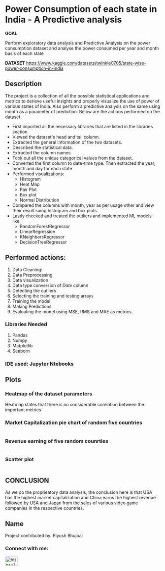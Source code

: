 # Power Consumption of each state in India - A Predictive analysis

**GOAL**

Perform exploratory data analysis and Predictive Analysis on the power consumption dataset and analyse the power consumed per year and month basis of each state

**DATASET**
https://www.kaggle.com/datasets/twinkle0705/state-wise-power-consumption-in-india

## Description
The project is a collection of all the possible statistical applications and metrics to derieve useful insights and properly visualize the use of power of various states of India. Also perform a predictive analysis on the same using month as a parameter of prediction. Below are the actions performed on the dataset.
* First imported all the necessary libraries that are listed in the libraries section.
* Viewed the dataset's head and tail column.
* Extracted the general information of the two datasets.
* Described the statistical data.
* Extracted the column names.
* Took out all the unique categorical values from the dataset.
* Converted the first column to date-time type. Then extracted the year, month and day for each state
* Performed visualizations: 
    * Histogram
    * Heat Map
    * Pair Plot
    * Box plot
    * Normal Distribution
* Compared the columns with month, year as per usage other and view their result suing histogram and box plots.
* Lastly checked and treated the outliers and implemented ML models like:
    * RandomForestRegressor
    * LinearRegression
    * KNeighborsRegressor
    * DecisionTreeRegressor
    
## Performed actions:
1. Data Cleaning: 
2. Data Preprocessing
3. Data visualization
4. Data type conversion of *Date* column
5. Detecting the outliers
6. Selecting the training and testing arrays
7. Training the model
8. Making Predictions
9. Evaluating the model using MSE, RMS and MAE as metrics.

### Libraries Needed
1. Pandas
2. Numpy
3. Matplotlib
4. Seaborn

### IDE used: Jupyter Ntebooks

## Plots

### Heatmap of the dataset parameters
Heatmap states that there is no considerable corelation between the important metrics
<img src = ""/>

### Market Capitalization pie chart of random five countries
<img src = ""/>

### Revenue earning of five random counrties
<img src = ""/>

### Scatter plot
<img src = ""/>

## CONCLUSION
As we do the proprieatory data analysis, the conclusion here is that USA has the highest market capitalization and China earns the highest revenue followed by USA and Japan from the sales of various video game companies in the respective countries.

## Name
Project contributed by: Piyush Bhujbal
<h3 align="left">Connect with me:</h3>
<p align="left">
<a href="https://linkedin.com/in/https://www.linkedin.com/in/piyush-bhujbal-637a621a5/" target="blank"><img align="center" src="https://raw.githubusercontent.com/rahuldkjain/github-profile-readme-generator/master/src/images/icons/Social/linked-in-alt.svg" alt="https://www.linkedin.com/in/piyush-bhujbal-637a621a5/" height="30" width="40" /></a>
</p>





